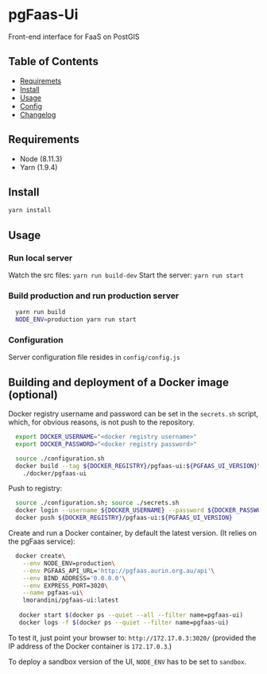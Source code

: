 # pgFaas-Ui

Front-end interface for FaaS on PostGIS

## Table of Contents

* [Requiremets](#install)
* [Install](#install)
* [Usage](#usage)
* [Config](#config)
* [Changelog](#changelog)

## Requirements

* Node (8.11.3)
* Yarn (1.9.4)


## Install

```bash
yarn install
```


## Usage

### Run local server

Watch the src files: ```yarn run build-dev```
Start the server:    ```yarn run start```


### Build production and run production server

```bash
  yarn run build 
  NODE_ENV=production yarn run start
```


### Configuration

Server configuration file resides in ````config/config.js```` 


## Building and deployment of a Docker image (optional)

Docker registry username and password can be set in the `secrets.sh` script,
which, for obvious reasons, is not push to the repository.

```bash
  export DOCKER_USERNAME="<docker registry username>"
  export DOCKER_PASSWORD="<docker registry password>"
```

```bash
  source ./configuration.sh
  docker build --tag ${DOCKER_REGISTRY}/pgfaas-ui:${PGFAAS_UI_VERSION}\
    ./docker/pgfaas-ui
```

Push to registry:
```bash
  source ./configuration.sh; source ./secrets.sh
  docker login --username ${DOCKER_USERNAME} --password ${DOCKER_PASSWORD}
  docker push ${DOCKER_REGISTRY}/pgfaas-ui:${PGFAAS_UI_VERSION}
```

Create and run a Docker container, by default the latest version. (It relies on the pgFaas service):
```bash
  docker create\
    --env NODE_ENV=production\
    --env PGFAAS_API_URL='http://pgfaas.aurin.org.au/api'\
    --env BIND_ADDRESS='0.0.0.0'\
    --env EXPRESS_PORT=3020\
    --name pgfaas-ui\
    lmorandini/pgfaas-ui:latest
      
   docker start $(docker ps --quiet --all --filter name=pgfaas-ui)
   docker logs -f $(docker ps --quiet --filter name=pgfaas-ui)
```

To test it, just point your browser to: `http://172.17.0.3:3020/`
(provided the IP address of the Docker container is `172.17.0.3`.)

To deploy a sandbox version of the UI, `NODE_ENV` has to be set to `sandbox`.




